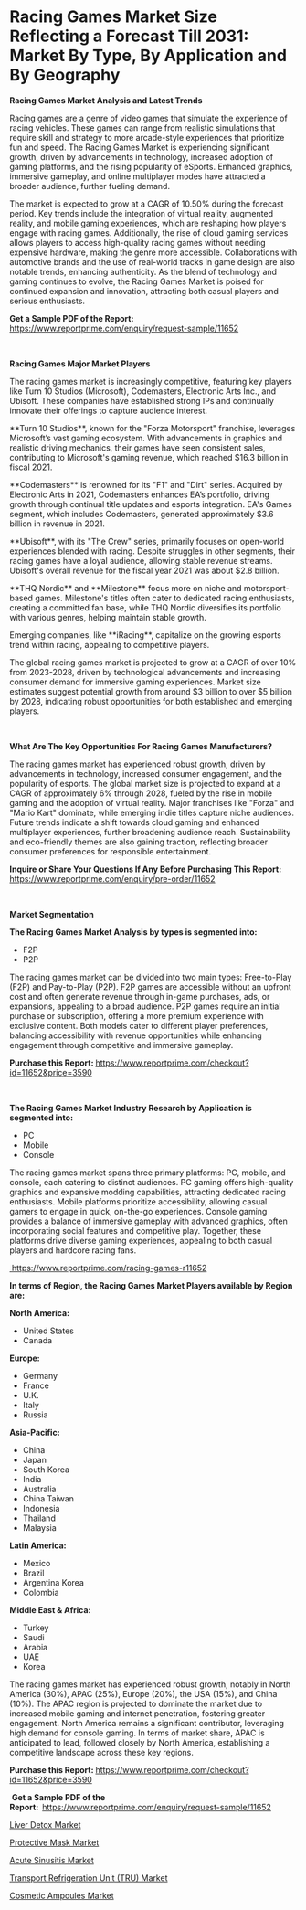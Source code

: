 <p><h1>Racing Games Market Size Reflecting a Forecast Till 2031: Market By Type, By Application and By Geography</h1></p><p><strong>Racing Games Market Analysis and Latest Trends</strong></p>
<p><p>Racing games are a genre of video games that simulate the experience of racing vehicles. These games can range from realistic simulations that require skill and strategy to more arcade-style experiences that prioritize fun and speed. The Racing Games Market is experiencing significant growth, driven by advancements in technology, increased adoption of gaming platforms, and the rising popularity of eSports. Enhanced graphics, immersive gameplay, and online multiplayer modes have attracted a broader audience, further fueling demand.</p><p>The market is expected to grow at a CAGR of 10.50% during the forecast period. Key trends include the integration of virtual reality, augmented reality, and mobile gaming experiences, which are reshaping how players engage with racing games. Additionally, the rise of cloud gaming services allows players to access high-quality racing games without needing expensive hardware, making the genre more accessible. Collaborations with automotive brands and the use of real-world tracks in game design are also notable trends, enhancing authenticity. As the blend of technology and gaming continues to evolve, the Racing Games Market is poised for continued expansion and innovation, attracting both casual players and serious enthusiasts.</p></p>
<p><strong>Get a Sample PDF of the Report:&nbsp;</strong> <a href="https://www.reportprime.com/enquiry/request-sample/11652?utm_campaign=1347&utm_medium=2&utm_source=Github&utm_content=ia&utm_term=02102024&utm_id=racing-games">https://www.reportprime.com/enquiry/request-sample/11652</a></p>
<p>&nbsp;</p>
<p><strong>Racing Games Major Market Players</strong></p>
<p><p>The racing games market is increasingly competitive, featuring key players like Turn 10 Studios (Microsoft), Codemasters, Electronic Arts Inc., and Ubisoft. These companies have established strong IPs and continually innovate their offerings to capture audience interest.</p><p>**Turn 10 Studios**, known for the "Forza Motorsport" franchise, leverages Microsoft’s vast gaming ecosystem. With advancements in graphics and realistic driving mechanics, their games have seen consistent sales, contributing to Microsoft's gaming revenue, which reached $16.3 billion in fiscal 2021.</p><p>**Codemasters** is renowned for its "F1" and "Dirt" series. Acquired by Electronic Arts in 2021, Codemasters enhances EA’s portfolio, driving growth through continual title updates and esports integration. EA's Games segment, which includes Codemasters, generated approximately $3.6 billion in revenue in 2021.</p><p>**Ubisoft**, with its "The Crew" series, primarily focuses on open-world experiences blended with racing. Despite struggles in other segments, their racing games have a loyal audience, allowing stable revenue streams. Ubisoft's overall revenue for the fiscal year 2021 was about $2.8 billion.</p><p>**THQ Nordic** and **Milestone** focus more on niche and motorsport-based games. Milestone's titles often cater to dedicated racing enthusiasts, creating a committed fan base, while THQ Nordic diversifies its portfolio with various genres, helping maintain stable growth.</p><p>Emerging companies, like **iRacing**, capitalize on the growing esports trend within racing, appealing to competitive players.</p><p>The global racing games market is projected to grow at a CAGR of over 10% from 2023-2028, driven by technological advancements and increasing consumer demand for immersive gaming experiences. Market size estimates suggest potential growth from around $3 billion to over $5 billion by 2028, indicating robust opportunities for both established and emerging players.</p></p>
<p>&nbsp;</p>
<p><strong>What Are The Key Opportunities For Racing Games Manufacturers?</strong></p>
<p><p>The racing games market has experienced robust growth, driven by advancements in technology, increased consumer engagement, and the popularity of esports. The global market size is projected to expand at a CAGR of approximately 6% through 2028, fueled by the rise in mobile gaming and the adoption of virtual reality. Major franchises like "Forza" and "Mario Kart" dominate, while emerging indie titles capture niche audiences. Future trends indicate a shift towards cloud gaming and enhanced multiplayer experiences, further broadening audience reach. Sustainability and eco-friendly themes are also gaining traction, reflecting broader consumer preferences for responsible entertainment.</p></p>
<p><strong>Inquire or Share Your Questions If Any Before Purchasing This Report:</strong> <a href="https://www.reportprime.com/enquiry/pre-order/11652?utm_campaign=1347&utm_medium=2&utm_source=Github&utm_content=ia&utm_term=02102024&utm_id=racing-games">https://www.reportprime.com/enquiry/pre-order/11652</a></p>
<p>&nbsp;</p>
<p><strong>Market Segmentation</strong></p>
<p><strong>The Racing Games Market Analysis by types is segmented into:</strong></p>
<p><ul><li>F2P</li><li>P2P</li></ul></p>
<p><p>The racing games market can be divided into two main types: Free-to-Play (F2P) and Pay-to-Play (P2P). F2P games are accessible without an upfront cost and often generate revenue through in-game purchases, ads, or expansions, appealing to a broad audience. P2P games require an initial purchase or subscription, offering a more premium experience with exclusive content. Both models cater to different player preferences, balancing accessibility with revenue opportunities while enhancing engagement through competitive and immersive gameplay.</p></p>
<p><strong>Purchase this Report:&nbsp;</strong><a href="https://www.reportprime.com/checkout?id=11652&price=3590&utm_campaign=1347&utm_medium=2&utm_source=Github&utm_content=ia&utm_term=02102024&utm_id=racing-games">https://www.reportprime.com/checkout?id=11652&price=3590</a></p>
<p>&nbsp;</p>
<p><strong>The Racing Games Market Industry Research by Application is segmented into:</strong></p>
<p><ul><li>PC</li><li>Mobile</li><li>Console</li></ul></p>
<p><p>The racing games market spans three primary platforms: PC, mobile, and console, each catering to distinct audiences. PC gaming offers high-quality graphics and expansive modding capabilities, attracting dedicated racing enthusiasts. Mobile platforms prioritize accessibility, allowing casual gamers to engage in quick, on-the-go experiences. Console gaming provides a balance of immersive gameplay with advanced graphics, often incorporating social features and competitive play. Together, these platforms drive diverse gaming experiences, appealing to both casual players and hardcore racing fans.</p></p>
<p><a href="https://www.reportprime.com/racing-games-r11652?utm_campaign=1347&utm_medium=2&utm_source=Github&utm_content=ia&utm_term=02102024&utm_id=racing-games">&nbsp;https://www.reportprime.com/racing-games-r11652</a></p>
<p><strong>In terms of Region, the Racing Games Market Players available by Region are:</strong></p>
<p>
    <p> <strong> North America: </strong>
        <ul>
            <li>United States</li>
            <li>Canada</li>
        </ul>
        </p> 
    <p> <strong> Europe: </strong>
        <ul>
            <li>Germany</li>
            <li>France</li>
            <li>U.K.</li>
            <li>Italy</li>
            <li>Russia</li>
        </ul>
        </p> 
    <p> <strong> Asia-Pacific: </strong>
        <ul>
            <li>China</li>
            <li>Japan</li>
            <li>South Korea</li>
            <li>India</li>
            <li>Australia</li>
            <li>China Taiwan</li>
            <li>Indonesia</li>
            <li>Thailand</li>
            <li>Malaysia</li>
        </ul>
        </p> 
    <p> <strong> Latin America: </strong>
        <ul>
            <li>Mexico</li>
            <li>Brazil</li>
            <li>Argentina Korea</li>
            <li>Colombia</li>
        </ul>
        </p> 
    <p> <strong> Middle East & Africa: </strong>
        <ul>
            <li>Turkey</li>
            <li>Saudi</li>
            <li>Arabia</li>
            <li>UAE</li>
            <li>Korea</li>
        </ul>
    </p>
    </p>
<p><p>The racing games market has experienced robust growth, notably in North America (30%), APAC (25%), Europe (20%), the USA (15%), and China (10%). The APAC region is projected to dominate the market due to increased mobile gaming and internet penetration, fostering greater engagement. North America remains a significant contributor, leveraging high demand for console gaming. In terms of market share, APAC is anticipated to lead, followed closely by North America, establishing a competitive landscape across these key regions.</p></p>
<p><strong>Purchase this Report: </strong><a href="https://www.reportprime.com/checkout?id=11652&price=3590&utm_campaign=1347&utm_medium=2&utm_source=Github&utm_content=ia&utm_term=02102024&utm_id=racing-games">https://www.reportprime.com/checkout?id=11652&price=3590</a></p>
<p>&nbsp;<strong>Get a Sample PDF of the Report:&nbsp;&nbsp;</strong><a href="https://www.reportprime.com/enquiry/request-sample/11652?utm_campaign=1347&utm_medium=2&utm_source=Github&utm_content=ia&utm_term=02102024&utm_id=racing-games">https://www.reportprime.com/enquiry/request-sample/11652</a></p>
<p><strong></strong></p>
<p><p><a href="https://www.linkedin.com/pulse/liver-detox-market-share-size-trends-industry-analysis-report-j5nje?utm_campaign=1347&utm_medium=2&utm_source=Github&utm_content=ia&utm_term=02102024&utm_id=racing-games">Liver Detox Market</a></p><p><a href="https://issuu.com/reportprime-2/docs/protective-mask-market-size-2030.pp_f82ae96f49e08e?utm_campaign=1347&utm_medium=2&utm_source=Github&utm_content=ia&utm_term=02102024&utm_id=racing-games">Protective Mask Market</a></p><p><a href="https://www.linkedin.com/pulse/acute-sinusitis-market-emerging-trends-future-prospects-period-yojpe?utm_campaign=1347&utm_medium=2&utm_source=Github&utm_content=ia&utm_term=02102024&utm_id=racing-games">Acute Sinusitis Market</a></p><p><a href="https://issuu.com/reportprime-2/docs/transport-refrigeration-unit-tru-ma_74c2aa7f6d4de1?utm_campaign=1347&utm_medium=2&utm_source=Github&utm_content=ia&utm_term=02102024&utm_id=racing-games">Transport Refrigeration Unit (TRU) Market</a></p><p><a href="https://www.linkedin.com/pulse/cosmetic-ampoules-market-research-report-exploring-size-h5rve?utm_campaign=1347&utm_medium=2&utm_source=Github&utm_content=ia&utm_term=02102024&utm_id=racing-games">Cosmetic Ampoules Market</a></p></p>